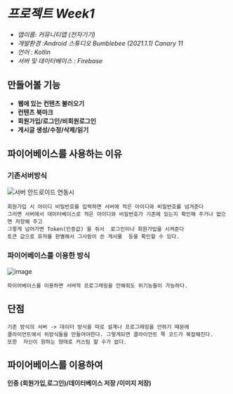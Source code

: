 # *프로젝트 Week1*
  - *앱이름: 커뮤니티앱 (전자기기)*
  - *개발환경 :Android 스튜디오 Bumblebee (2021.1.1) Canary 11*
  - *언어 : Kotlin*  
  - *서버 및 데이터베이스 : Firebase*


## 만들어볼 기능
  
   + **웹에 있는 컨텐츠 불러오기**
   + **컨텐츠 북마크**
   + **회원가입/로그인/비회원로그인**
   + **게시글 생성/수정/삭제/읽기**


## 파이어베이스를 사용하는 이유

### 기존서버방식

![서버 안드로이드 연동시](https://user-images.githubusercontent.com/97229292/157240023-07f24c6a-e2ab-4821-a7c8-3af0ad8b1379.JPG)

```
회원가입 시 아이디 비밀번호를 입력하면 서버에 적은 아이디와 비밀번호를 넘겨준다   
그러면 서버에서 데이터베이스로 적은 아이디와 비밀번호가 기존에 있는지 확인해 주거나 없으면 저장해 주고    
그렇게 넘어가면 Token(인증값) 을 줘서  로그인이나 회원가입을 시켜준다    
토큰 값으로 유저를 판별해서 그사람이 쓴 게시물  등을 확인할 수 있다.   
```
### 파이어베이스를 이용한 방식
![image](https://user-images.githubusercontent.com/97229292/157241360-acd9a927-e2d6-4d97-8023-0cb6ceaac6c3.png)
```
파이어베이스를 이용하면 서버적 프로그래밍을 안해줘도 위기능들이 가능하다.
```
## 단점
```
기존 방식의 서버 -> 데이터 방식을 따로 설계나 프로그래밍을 안하기 때문에    
클라이언트에서 위방식들을 만들어야한다. 그렇게되면 클라이언트 쪽 코드가 복잡해진다.   
또한  자신이 원하는 형태로 커스텀 할 수가 없다.   
```
## 파이어베이스를 이용하여

**인증 (회원가입,로그인)/데이터베이스 저장 /이미지 저장)**



